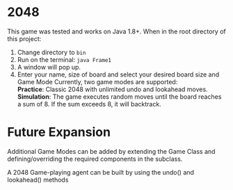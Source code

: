 # 2048

This game was tested and works on Java 1.8+.
When in the root directory of this project:

1. Change directory to `bin`
2. Run on the terminal: `java Frame1`
3. A window will pop up.
4. Enter your name, size of board and select your desired board size and Game Mode
Currently, two game modes are supported: <br/>
**Practice**: Classic 2048 with unlimited undo and lookahead moves. <br/>
**Simulation**: The game executes random moves until the board reaches a sum of 8. If the sum exceeds 8, it will backtrack.


# Future Expansion

Additional Game Modes can be added by extending the Game Class and defining/overriding the required components in the subclass.

A 2048 Game-playing agent can be built by using the undo() and lookahead() methods
